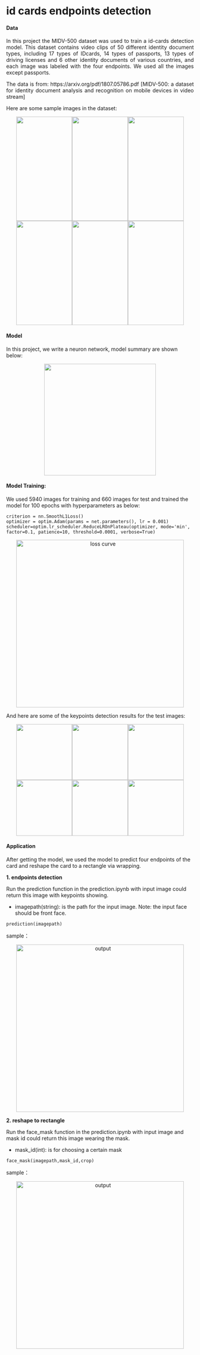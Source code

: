 # id cards endpoints detection

####  Data

<p style='text-align: justify;'> 
In this project the MIDV-500 dataset was used to train a id-cards detection model. This dataset contains video clips of 50 different identity document types, including 17 types of IDcards, 14 types of passports, 13 types of driving licenses and 6 other identity documents of various countries, and each image was labeled with the four endpoints. We used all the images except passports.
</p>

<p style='text-align: justify;'> 
The data is from: https://arxiv.org/pdf/1807.05786.pdf [MIDV-500: a dataset for identity document analysis and recognition
on mobile devices in video stream]
</p>

Here are some sample images in the dataset:

<p align="center">
<img src="images/1.jpg" width=150 height=280><img src="images/2.jpg"  width=150 height=280><img src="images/3.jpg" width=150 height=280><img src="images/4.jpg" width=150 height=280><img src="images/5.jpg" width=150 height=280><img src="images/6.jpg" width=150 height=280>
</p>

#### Model

In this project, we write a neuron network, model summary are shown below:

<p align="center">
<img src="images/7.png" width=300>
</p>


####  Model Training:

We used 5940 images for training and 660 images for test and trained the model for 100 epochs with hyperparameters as below:
```
criterion = nn.SmoothL1Loss()
optimizer = optim.Adam(params = net.parameters(), lr = 0.001)
scheduler=optim.lr_scheduler.ReduceLROnPlateau(optimizer, mode='min', factor=0.1, patience=10, threshold=0.0001, verbose=True)
```
<p align="center">
<img  src="loss_curve.png" alt="loss curve" width="450"/>
</p>

And here are some of the keypoints detection results for the test images:
<p align="center">
<img src="outputs/1.png" width=150 height=150><img src="outputs/2.png" width=150 height=150><img src="outputs/3.png" width=150 height=150><img src="outputs/4.png" width=150 height=150><img src="outputs/5.png" width=150 height=150><img src="outputs/6.png" width=150 height=150>
</p>

#### Application
After getting the model, we used the model to predict four endpoints of the card and reshape the card to a rectangle via wrapping.

**1. endpoints detection**

Run the prediction function in the prediction.ipynb with input image could return this image with keypoints showing.

- imagepath(string): is the path for the input image. Note: the input face should be front face.

```
prediction(imagepath)
```
sample：
<p align="center">
<img  src="outputs/7.png" alt="output" width="450"/>
</p>

**2. reshape to rectangle**

Run the face_mask function in the prediction.ipynb with input image and mask id could return this image wearing the mask.

- mask_id(int): is for choosing a certain mask

```
face_mask(imagepath,mask_id,crop)
```
sample：
<p align="center">
<img  src="outputs/8.png" alt="output" width="450"/>
</p>
